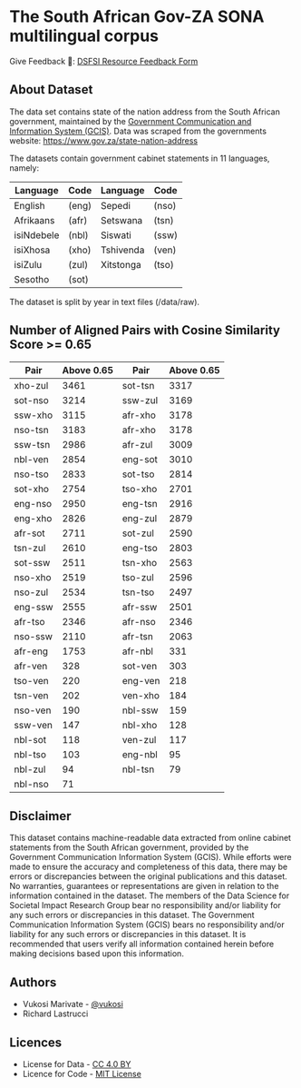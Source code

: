 # The South African Gov-ZA SONA multilingual corpus

Give Feedback 📑: [DSFSI Resource Feedback Form](https://docs.google.com/forms/d/e/1FAIpQLSf7S36dyAUPx2egmXbFpnTBuzoRulhL5Elu-N1eoMhaO7v10w/formResponse)

## About Dataset
The data set contains state of the nation address from the South African government, maintained by the [Government Communication and Information System (GCIS)](https://www.gcis.gov.za/). Data was scraped from the governments website:
https://www.gov.za/state-nation-address

The datasets contain government cabinet statements in 11 languages, namely:

|  Language  | Code |  Language  | Code |
|------------|------|------------|------|
| English    | (eng) | Sepedi     | (nso) |
| Afrikaans  | (afr) | Setswana   | (tsn) |
| isiNdebele | (nbl) | Siswati    | (ssw) |
| isiXhosa   | (xho) | Tshivenda  | (ven) |
| isiZulu    | (zul) | Xitstonga  | (tso) |
| Sesotho    | (sot) |

The dataset is split by year in text files (/data/raw).

## Number of Aligned Pairs with Cosine Similarity Score >= 0.65

| Pair | Above 0.65 | Pair | Above 0.65 |
| ---- | ---------- | ---- | ------ |
| xho-zul | 3461 | sot-tsn | 3317 |
| sot-nso | 3214 | ssw-zul | 3169 |
| ssw-xho | 3115 | afr-xho | 3178 |
| nso-tsn | 3183 | afr-xho | 3178 |
| ssw-tsn | 2986 | afr-zul | 3009 |
| nbl-ven | 2854 | eng-sot | 3010 |
| nso-tso | 2833 | sot-tso | 2814 |
| sot-xho | 2754 | tso-xho | 2701 |
| eng-nso | 2950 | eng-tsn | 2916 |
| eng-xho | 2826 | eng-zul | 2879 |
| afr-sot | 2711 | sot-zul | 2590 |
| tsn-zul | 2610 | eng-tso | 2803 |
| sot-ssw | 2511 | tsn-xho | 2563 |
| nso-xho | 2519 | tso-zul | 2596 |
| nso-zul | 2534 | tsn-tso | 2497 |
| eng-ssw | 2555 | afr-ssw | 2501 |
| afr-tso | 2346 | afr-nso | 2346 |
| nso-ssw | 2110 | afr-tsn | 2063 |
| afr-eng | 1753 | afr-nbl | 331 |
| afr-ven | 328 | sot-ven | 303 |
| tso-ven | 220 | eng-ven | 218 |
| tsn-ven | 202 | ven-xho | 184 |
| nso-ven | 190 | nbl-ssw | 159 |
| ssw-ven | 147 | nbl-xho | 128 |
| nbl-sot | 118 | ven-zul | 117 |
| nbl-tso | 103 | eng-nbl | 95  |
| nbl-zul | 94  | nbl-tsn | 79  |
| nbl-nso | 71  |

## Disclaimer
This dataset contains machine-readable data extracted from online cabinet statements from the South African government, provided by the Government Communication Information System (GCIS). While efforts were made to ensure the accuracy and completeness of this data, there may be errors or discrepancies between the original publications and this dataset. No warranties, guarantees or representations are given in relation to the information contained in the dataset. The members of the Data Science for Societal Impact Research Group bear no responsibility and/or liability for any such errors or discrepancies in this dataset. The Government Communication Information System (GCIS) bears no responsibility and/or liability for any such errors or discrepancies in this dataset. It is recommended that users verify all information contained herein before making decisions based upon this information.

## Authors
- Vukosi Marivate - [@vukosi](https://twitter.com/vukosi)
- Richard Lastrucci

## Licences
* License for Data - [CC 4.0 BY](LICENSE_data.md)
* Licence for Code - [MIT License](LICENSE)